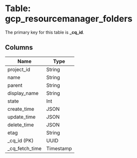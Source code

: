 # Table: gcp_resourcemanager_folders


The primary key for this table is **_cq_id**.


## Columns
| Name          | Type          |
| ------------- | ------------- |
|project_id|String|
|name|String|
|parent|String|
|display_name|String|
|state|Int|
|create_time|JSON|
|update_time|JSON|
|delete_time|JSON|
|etag|String|
|_cq_id (PK)|UUID|
|_cq_fetch_time|Timestamp|